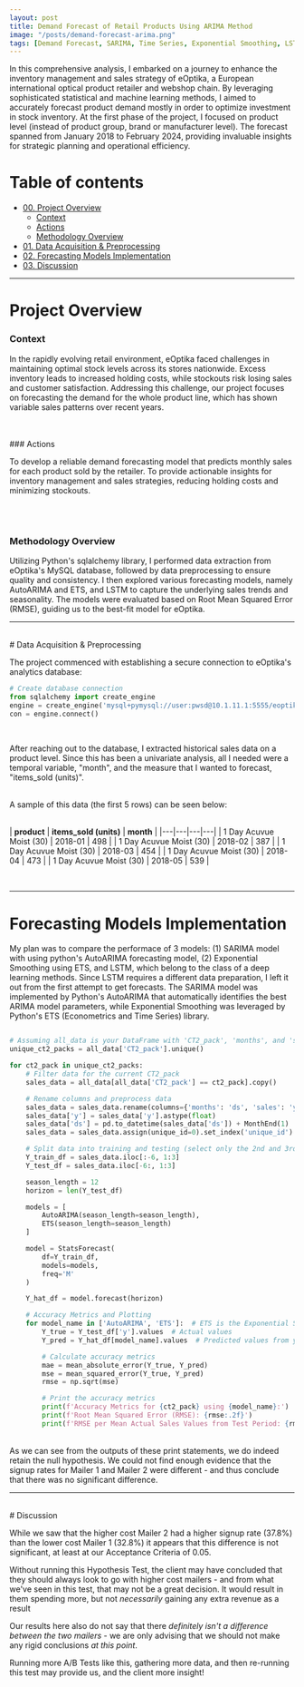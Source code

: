 ```yaml
---
layout: post
title: Demand Forecast of Retail Products Using ARIMA Method
image: "/posts/demand-forecast-arima.png"
tags: [Demand Forecast, SARIMA, Time Series, Exponential Smoothing, LSTM, Python]
---
```


In this comprehensive analysis, I embarked on a journey to enhance the inventory management and sales strategy of eOptika, a European international optical product retailer and webshop chain. By leveraging sophisticated statistical and machine learning methods, I aimed to accurately forecast product demand mostly in order to optimize investment in stock inventory. At the first phase of the project, I focused on product level (instead of product group, brand or manufacturer level). The forecast spanned from January 2018 to February 2024, providing invaluable insights for strategic planning and operational efficiency.

# Table of contents

- [00. Project Overview](#overview-main)
    - [Context](#overview-context)
    - [Actions](#overview-actions)
    - [Methodology Overview](#overview-methodology)
- [01. Data Acquisition & Preprocessing](#data-overview)
- [02. Forecasting Models Implementation](#forecast-model-implement)
- [03. Discussion](#discussion)

___

# Project Overview  <a name="overview-main"></a>

### Context <a name="overview-context"></a>

In the rapidly evolving retail environment, eOptika faced challenges in maintaining optimal stock levels across its stores nationwide. Excess inventory leads to increased holding costs, while stockouts risk losing sales and customer satisfaction. Addressing this challenge, our project focuses on forecasting the demand for the whole product line, which has shown variable sales patterns over recent years.


<br>
<br>
### Actions <a name="overview-actions"></a>

To develop a reliable demand forecasting model that predicts monthly sales for each product sold by the retailer.
To provide actionable insights for inventory management and sales strategies, reducing holding costs and minimizing stockouts.



<br>
<br>

### Methodology Overview <a name="overview-methodology"></a>

Utilizing Python's sqlalchemy library, I performed data extraction from eOptika's MySQL database, followed by data preprocessing to ensure quality and consistency. I then explored various forecasting models, namely AutoARIMA and ETS, and LSTM to capture the underlying sales trends and seasonality. The models were evaluated based on Root Mean Squared Error (RMSE), guiding us to the best-fit model for eOptika.

___

<br>
# Data Acquisition & Preprocessing  <a name="data-overview"></a>

The project commenced with establishing a secure connection to eOptika's analytics database:

```python
# Create database connection
from sqlalchemy import create_engine
engine = create_engine('mysql+pymysql://user:pwsd@10.1.11.1:5555/eoptika_analytics')
con = engine.connect()

```
<br>

After reaching out to the database,  I extracted historical sales data on a product level. Since this has been a univariate analysis, all I needed were a temporal variable,  "month", and the measure that I wanted to forecast, "items_sold (units)".

<br>
A sample of this data (the first 5 rows) can be seen below:
<br>
<br>

| **product** | **items_sold (units)** | **month** |
|---|---|---|---|
| 1 Day Acuvue Moist (30) | 2018-01 | 498 |
| 1 Day Acuvue Moist (30) | 2018-02 | 387 |
| 1 Day Acuvue Moist (30) | 2018-03 | 454 |
| 1 Day Acuvue Moist (30) | 2018-04 | 473 |
| 1 Day Acuvue Moist (30) | 2018-05 | 539 |

<br>

___

# Forecasting Models Implementation <a name="forecast-model-implement"></a>

My plan was to compare the performace of 3 models:  (1) SARIMA model with using python's AutoARIMA forecasting model, (2) Exponential Smoothing using ETS, and LSTM, which belong to the class of a deep learning methods. Since LSTM requires a different data preparation, I left it out from the first attempt to get forecasts. The SARIMA model was implemented by Python's AutoARIMA that automatically identifies the best ARIMA model parameters, while Exponential Smoothing was leveraged by Python's ETS (Econometrics and Time Series) library.


```python

# Assuming all_data is your DataFrame with 'CT2_pack', 'months', and 'sales' columns
unique_ct2_packs = all_data['CT2_pack'].unique()

for ct2_pack in unique_ct2_packs:
    # Filter data for the current CT2_pack
    sales_data = all_data[all_data['CT2_pack'] == ct2_pack].copy()

    # Rename columns and preprocess data
    sales_data = sales_data.rename(columns={'months': 'ds', 'sales': 'y'})
    sales_data['y'] = sales_data['y'].astype(float)
    sales_data['ds'] = pd.to_datetime(sales_data['ds']) + MonthEnd(1)
    sales_data = sales_data.assign(unique_id=0).set_index('unique_id')

    # Split data into training and testing (select only the 2nd and 3rd columns)
    Y_train_df = sales_data.iloc[:-6, 1:3]
    Y_test_df = sales_data.iloc[-6:, 1:3]

    season_length = 12
    horizon = len(Y_test_df)

    models = [
        AutoARIMA(season_length=season_length),
        ETS(season_length=season_length)
    ]

    model = StatsForecast(
        df=Y_train_df,
        models=models,
        freq='M'
    )

    Y_hat_df = model.forecast(horizon)

    # Accuracy Metrics and Plotting
    for model_name in ['AutoARIMA', 'ETS']:  # ETS is the Exponential Smoothing
        Y_true = Y_test_df['y'].values  # Actual values
        Y_pred = Y_hat_df[model_name].values  # Predicted values from your forecast

        # Calculate accuracy metrics
        mae = mean_absolute_error(Y_true, Y_pred)
        mse = mean_squared_error(Y_true, Y_pred)
        rmse = np.sqrt(mse)

        # Print the accuracy metrics
        print(f'Accuracy Metrics for {ct2_pack} using {model_name}:')
        print(f'Root Mean Squared Error (RMSE): {rmse:.2f}')
        print(f'RMSE per Mean Actual Sales Values from Test Period: {rmse/Y_true.mean():.2f}')


```
<br>
As we can see from the outputs of these print statements, we do indeed retain the null hypothesis.  We could not find enough evidence that the signup rates for Mailer 1 and Mailer 2 were different - and thus conclude that there was no significant difference.

___

<br>
# Discussion <a name="discussion"></a>

While we saw that the higher cost Mailer 2 had a higher signup rate (37.8%) than the lower cost Mailer 1 (32.8%) it appears that this difference is not significant, at least at our Acceptance Criteria of 0.05.

Without running this Hypothesis Test, the client may have concluded that they should always look to go with higher cost mailers - and from what we've seen in this test, that may not be a great decision.  It would result in them spending more, but not *necessarily* gaining any extra revenue as a result

Our results here also do not say that there *definitely isn't a difference between the two mailers* - we are only advising that we should not make any rigid conclusions *at this point*.  

Running more A/B Tests like this, gathering more data, and then re-running this test may provide us, and the client more insight!
